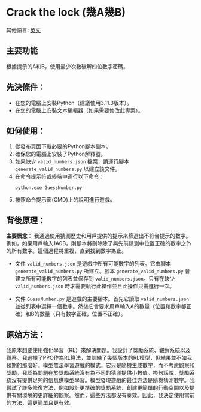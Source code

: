 # Crack the lock (幾A幾B)

其他語言: [英文](./README.md)

## 主要功能
根據提示的A和B，使用最少次數破解四位數字密碼。

## 先決條件：
- 在您的電腦上安裝Python（建議使用3.11.3版本）。
- 在您的電腦上安裝文本編輯器（如果需要修改此專案）。

## 如何使用：
1. 從發布頁面下載必要的Python腳本副本。
2. 確保您的電腦上安裝了Python解釋器。
3. 如果缺少 `valid_numbers.json` 檔案，請運行腳本 `generate_valid_numbers.py` 以建立該文件。
4. 在命令提示符或終端中運行以下命令：
    ```
    python.exe GuessNumber.py
5. 按照命令提示窗(CMD)上的說明進行遊戲。

## 背後原理：
**主要概念：** 我通過使用猜測歷史和用戶提供的提示來篩選出不符合提示的數字。例如，如果用戶輸入1A0B，則腳本將刪除除了與先前猜測中位置正確的數字之外的所有數字。這個過程將重複，直到找到數字為止。

- 文件 `valid_numbers.json` 是遊戲中所有可能數字的列表。它由腳本 `generate_valid_numbers.py` 所建立。腳本 `generate_valid_numbers.py` 會建立所有可能數字的列表並保存到 `valid_numbers.json`。只有在缺少 `valid_numbers.json` 時才需要執行此操作並且此操作只需進行一次。

- 文件 `GuessNumber.py` 是遊戲的主要腳本。首先它讀取 `valid_numbers.json` 並從列表中選擇一個數字。然後它會要求用戶輸入A的數量（位置和數字都正確）和B的數量（只有數字正確，位置不正確）。

## 原始方法：
我原本想要使用強化學習（RL）來解決問題。我設計了獎勵系統、觀察系統以及觀察。我選擇了PPO作為RL算法，並訓練了幾個版本的RL模型，但結果並不如我預期的那麼好。模型無法學習遊戲的模式。它只是隨機生成數字，而不考慮觀察和獎勵。我認為問題在於獎勵系統沒有為不同的猜測提供小數值。換句話說，獎勵系統沒有提供足夠的信息供模型學習。模型發現遊戲的最佳方法是隨機猜測數字。我嘗試了許多修復方法，例如設計更準確的獎勵系統、創建更簡單的行動空間以及提供有關環境的更詳細的觀察。然而，這些方法都沒有奏效。因此，我決定使用當前的方法，這更簡單且更有效。